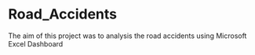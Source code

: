 # Road_Accidents
The aim of this project was to analysis the road accidents using Microsoft Excel Dashboard
